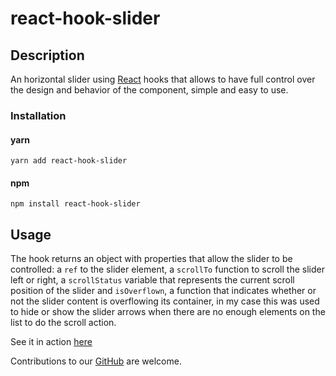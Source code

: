 # react-hook-slider

## Description

An horizontal slider using [React](https://react.dev) hooks that allows to have full control over the design and behavior of the component, simple and easy to use.
### Installation

#### yarn

`yarn add react-hook-slider`

#### npm

`npm install react-hook-slider`

## Usage

The hook returns an object with properties that allow the slider to be controlled: a `ref` to the slider element, a `scrollTo` function to scroll the slider left or right, a `scrollStatus` variable that represents the current scroll position of the slider and `isOverflown`, a function that indicates whether or not the slider content is overflowing its container, in my case this was used to hide or show the slider arrows when there are no enough elements on the list to do the scroll action.

See it in action [here](https://codesandbox.io/s/affectionate-panna-3iwn3q?file=/src/App.js)

Contributions to our [GitHub](https://github.com/sinaptia/react-hook-slider) are welcome.